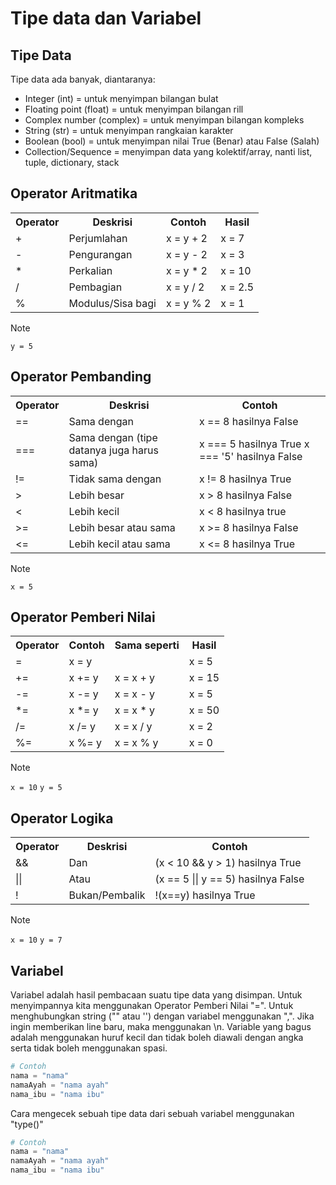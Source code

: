 # Tipe data dan Variabel

## Tipe Data
Tipe data ada banyak, diantaranya:
* Integer (int) = untuk menyimpan bilangan bulat
* Floating point (float) = untuk menyimpan bilangan rill
* Complex number (complex) = untuk menyimpan bilangan kompleks
* String (str) = untuk menyimpan rangkaian karakter
* Boolean (bool) = untuk menyimpan nilai True (Benar) atau False (Salah)
* Collection/Sequence = menyimpan data yang kolektif/array, nanti list, tuple, dictionary, stack

## Operator Aritmatika
<table>
    <tr>
        <th>Operator</th>
        <th>Deskrisi</th>
        <th>Contoh</th>
        <th>Hasil</th>
    </tr>
    <tr>
        <td>+</td>
        <td>Perjumlahan</td>
        <td>x = y + 2</td>
        <td>x = 7</td>
    </tr>
    <tr>
        <td>-</td>
        <td>Pengurangan</td>
        <td>x = y - 2</td>
        <td>x = 3</td>
    </tr>
    <tr>
        <td>*</td>
        <td>Perkalian</td>
        <td>x = y * 2</td>
        <td>x = 10</td>
    </tr>
    <tr>
        <td>/</td>
        <td>Pembagian</td>
        <td>x = y / 2</td>
        <td>x = 2.5</td>
    </tr>
    <tr>
        <td>%</td>
        <td>Modulus/Sisa bagi</td>
        <td>x = y % 2</td>
        <td>x = 1</td>
    </tr>
</table>

> [!NOTE]
> ```y = 5```

## Operator Pembanding
<table>
    <tr>
        <th>Operator</th>
        <th>Deskrisi</th>
        <th>Contoh</th>
    </tr>
    <tr>
        <td>==</td>
        <td>Sama dengan</td>
        <td>x == 8 hasilnya False</td>
    </tr>
    <tr>
        <td>===</td>
        <td>Sama dengan (tipe datanya juga harus sama)</td>
        <td>
            x === 5 hasilnya True
            x === '5' hasilnya False
        </td>
    </tr>
    <tr>
        <td>!=</td>
        <td>Tidak sama dengan</td>
        <td>x != 8 hasilnya True</td>
    </tr>
    <tr>
        <td>></td>
        <td>Lebih besar</td>
        <td>x > 8 hasilnya False</td>
    </tr>
    <tr>
        <td><</td>
        <td>Lebih kecil</td>
        <td>x < 8 hasilnya true</td>
    </tr>
    <tr>
        <td>>=</td>
        <td>Lebih besar atau sama</td>
        <td>x >= 8 hasilnya False</td>
    </tr>
    <tr>
        <td><=</td>
        <td>Lebih kecil atau sama</td>
        <td>x <= 8 hasilnya True</td>
    </tr>
</table>

>[!NOTE]
> ```x = 5```

## Operator Pemberi Nilai
<table>
    <tr>
        <th>Operator</th>
        <th>Contoh</th>
        <th>Sama seperti</th>
        <th>Hasil</th>
    </tr>
    <tr>
        <td>=</td>
        <td>x = y</td>
        <td></td>
        <td>x = 5</td>
    </tr>
    <tr>
        <td>+=</td>
        <td>x += y</td>
        <td>x = x + y</td>
        <td>x = 15</td>
    </tr>
    <tr>
        <td>-=</td>
        <td>x -= y</td>
        <td>x = x - y</td>
        <td>x = 5</td>
    </tr>
    <tr>
        <td>*=</td>
        <td>x *= y</td>
        <td>x = x * y</td>
        <td>x = 50</td>
    </tr>
    <tr>
        <td>/=</td>
        <td>x /= y</td>
        <td>x = x / y</td>
        <td>x = 2</td>
    </tr>
    <tr>
        <td>%=</td>
        <td>x %= y</td>
        <td>x = x % y</td>
        <td>x = 0</td>
    </tr>
</table>

> [!NOTE]
> ```x = 10```
> ```y = 5```

## Operator Logika
<table>
    <tr>
        <th>Operator</th>
        <th>Deskrisi</th>
        <th>Contoh</th>
    </tr>
    <tr>
        <td>&&</td>
        <td>Dan</td>
        <td>(x < 10 && y > 1) hasilnya True</td>
    </tr>
    <tr>
        <td>||</td>
        <td>Atau</td>
        <td>(x == 5 || y == 5) hasilnya False</td>
    </tr>
    <tr>
        <td>!</td>
        <td>Bukan/Pembalik</td>
        <td>!(x==y) hasilnya True</td>
    </tr>
</table>

> [!NOTE]
> ```x = 10```
> ```y = 7```

## Variabel
Variabel adalah hasil pembacaan suatu tipe data yang disimpan. Untuk menyimpannya kita menggunakan Operator Pemberi Nilai "=". Untuk menghubungkan string ("" atau '') dengan variabel menggunakan ",". Jika ingin memberikan line baru, maka menggunakan \n. Variable yang bagus adalah menggunakan huruf kecil dan tidak boleh diawali dengan angka serta tidak boleh menggunakan spasi.
```python
# Contoh
nama = "nama"
namaAyah = "nama ayah"
nama_ibu = "nama ibu"
```

Cara mengecek sebuah tipe data dari sebuah variabel menggunakan "type()"

```python
# Contoh
nama = "nama"
namaAyah = "nama ayah"
nama_ibu = "nama ibu"
```
